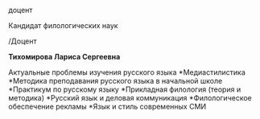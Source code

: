 доцент

Кандидат филологических наук

/Доцент

**Тихомирова Лариса Сергеевна**

Актуальные проблемы изучения русского языка
	*Медиастилистика
	*Методика преподавания русского языка в начальной школе
	*Практикум по русскому языку
	*Прикладная филология (теория и методика)
	*Русский язык и деловая коммуникация
	*Филологическое обеспечение рекламы
	*Язык и стиль современных СМИ